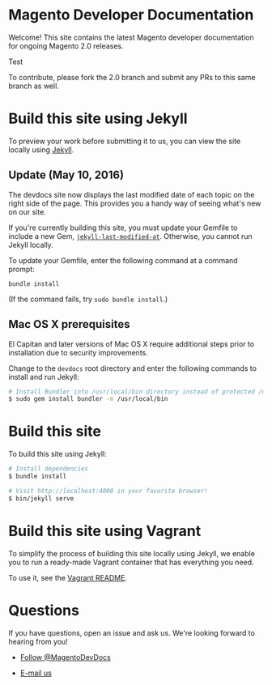 # Magento Developer Documentation

Welcome! This site contains the latest Magento developer documentation for ongoing Magento 2.0 releases.

Test

To contribute, please fork the 2.0 branch and submit any PRs to this same branch as well.

# Build this site using Jekyll
To preview your work before submitting it to us, you can view the site locally using [Jekyll][jekyll].

## Update (May 10, 2016)
The devdocs site now displays the last modified date of each topic on the right side of the page. This provides you a handy way of seeing what's new on our site.

If you're currently building this site, you must update your Gemfile to include a new Gem, [`jekyll-last-modified-at`][jekyll-last-modified-at]. Otherwise, you cannot run Jekyll locally.

To update your Gemfile, enter the following command at a command prompt:

	bundle install

(If the command fails, try `sudo bundle install`.) 

## Mac OS X prerequisites

El Capitan and later versions of Mac OS X require additional steps prior to installation due to security improvements.

Change to the `devdocs` root directory and enter the following commands to install and run Jekyll:

```bash
# Install Bundler into /usr/local/bin directory instead of protected /usr/bin
$ sudo gem install bundler -n /usr/local/bin
```

# Build this site

To build this site using Jekyll:

```bash
# Install dependencies
$ bundle install

# Visit http://localhost:4000 in your favorite browser!
$ bin/jekyll serve
```

# Build this site using Vagrant
To simplify the process of building this site locally using Jekyll, we enable you to run a ready-made Vagrant container that has everything you need.

To use it, see the [Vagrant README](vagrant/README.md).


# Questions
If you have questions, open an issue and ask us. We're looking forward to hearing from you!

*	[Follow @MagentoDevDocs][twitter]

*	[E-mail us][e-mail]


<!-- LINK DEFINITIONS -->

[jekyll]: https://jekyllrb.com
[jekyll-last-modified-at]: https://rubygems.org/gems/jekyll-last-modified-at
[twitter]: https://twitter.com/MagentoDevDocs
[e-mail]: mailto:DL-Magento-Doc-Feedback@magento.com

